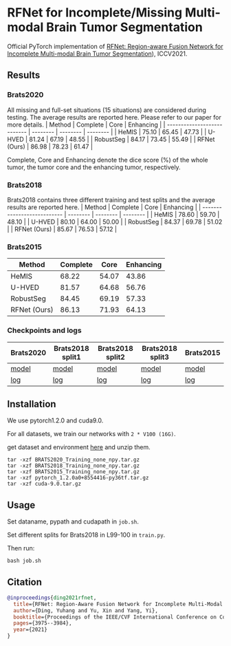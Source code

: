 # RFNet for Incomplete/Missing Multi-modal Brain Tumor Segmentation
Official PyTorch implementation of [RFNet: Region-aware Fusion Network for Incomplete Multi-modal Brain Tumor Segmentation](https://openaccess.thecvf.com/content/ICCV2021/papers/Ding_RFNet_Region-Aware_Fusion_Network_for_Incomplete_Multi-Modal_Brain_Tumor_Segmentation_ICCV_2021_paper.pdf)), ICCV2021.

## Results
### Brats2020

All missing and full-set situations (15 situations) are considered during testing. The average results are reported here. Please refer to our paper for more details.
| Method                      | Complete | Core | Enhancing | 
| --------------------------- | -------- | -------- | -------- |
| HeMIS                       |  75.10   |  65.45   |  47.73   |
| U-HVED                      |  81.24   |  67.19   |  48.55   | 
| RobustSeg                   |  84.17   |  73.45   |  55.49   |
| RFNet (Ours)                |  86.98   |  78.23   |  61.47   | 

Complete, Core and Enhancing denote the dice score (%) of the whole tumor, the tumor core and the enhancing tumor, respectively.

### Brats2018

Brats2018 contains three different training and test splits and the average results are reported here.
| Method                      | Complete | Core | Enhancing | 
| --------------------------- | -------- | -------- | -------- |
| HeMIS                       |  78.60   |  59.70   |  48.10   |
| U-HVED                      |  80.10   |  64.00   |  50.00   | 
| RobustSeg                   |  84.37   |  69.78   |  51.02   |
| RFNet (Ours)                |  85.67   |  76.53   |  57.12   | 

### Brats2015
| Method                      | Complete | Core | Enhancing | 
| --------------------------- | -------- | -------- | -------- |
| HeMIS                       |  68.22   |  54.07   |  43.86   |
| U-HVED                      |  81.57   |  64.68   |  56.76   | 
| RobustSeg                   |  84.45   |  69.19   |  57.33   |
| RFNet (Ours)                |  86.13    |  71.93  |  64.13   | 

### Checkpoints and logs
| Brats2020 | Brats2018 split1 | Brats2018 split2 | Brats2018 split3 | Brats2015 |
|--------------------------- | -------- | -------- | -------- | -------- | 
|[model](https://drive.google.com/file/d/1jK9KAaWfXXBpn3NlGBkn9NxrqSHu-rYG/view?usp=sharing) | [model](https://drive.google.com/file/d/1fEMQ_BZoOcrqDiKKqb9A6-WDibz91h5p/view?usp=sharing) | [model](https://drive.google.com/file/d/1Lg9iSvl0vYY6djuEozkJdAlm36REjdJX/view?usp=sharing) | [model](https://drive.google.com/file/d/17NHjTB3AKqWXxLvzXTHOjO_0tRdOGGp_/view?usp=sharing) | [model](https://drive.google.com/file/d/1TXKJM9-tkt60K7tDYIhMy-UUzQ1XQFA6/view?usp=sharing) |
|[log](https://github.com/dyh127/RFNet/blob/main/logs/Brats2020.log) | [log](https://github.com/dyh127/RFNet/blob/main/logs/Brats2018_split1.log) | [log](https://github.com/dyh127/RFNet/blob/main/logs/Brats2018_split2.log) | [log](https://github.com/dyh127/RFNet/blob/main/logs/Brats2018_split3.log) | [log](https://github.com/dyh127/RFNet/blob/main/logs/Brats2015.log) |


## Installation
We use pytorch1.2.0 and cuda9.0.

For all datasets, we train our networks with ```2 * V100 (16G)```. 

get dataset and environment [here](https://drive.google.com/drive/folders/1AwLwGgEBQwesIDTlWpubbwqxxd8brt5A?usp=sharing) and unzip them.
```
tar -xzf BRATS2020_Training_none_npy.tar.gz
tar -xzf BRATS2018_Training_none_npy.tar.gz
tar -xzf BRATS2015_Training_none_npy.tar.gz
tar -xzf pytorch_1.2.0a0+8554416-py36tf.tar.gz
tar -xzf cuda-9.0.tar.gz
```

## Usage
Set dataname, pypath and cudapath in ```job.sh```.

Set different splits for Brats2018 in L99-100 in ```train.py```.

Then run:
```
bash job.sh
```


## Citation
```bibtex
@inproceedings{ding2021rfnet,
  title={RFNet: Region-Aware Fusion Network for Incomplete Multi-Modal Brain Tumor Segmentation},
  author={Ding, Yuhang and Yu, Xin and Yang, Yi},
  booktitle={Proceedings of the IEEE/CVF International Conference on Computer Vision},
  pages={3975--3984},
  year={2021}
}
```
